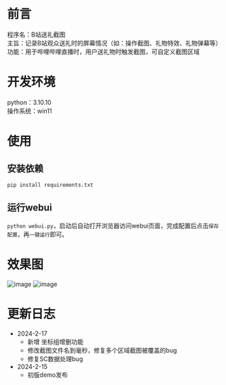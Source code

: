 # 前言

程序名：B站送礼截图  
主旨：记录B站观众送礼时的屏幕情况（如：操作截图、礼物特效、礼物弹幕等）
功能：用于哔哩哔哩直播时，用户送礼物时触发截图，可自定义截图区域  

# 开发环境

python：3.10.10  
操作系统：win11  

# 使用

## 安装依赖

`pip install requirements.txt`  

## 运行webui

`python webui.py`，启动后自动打开浏览器访问webui页面，完成配置后点击`保存配置`，再`一键运行`即可。  

# 效果图
![image](https://github.com/Ikaros-521/bilibili_gift_screenshot/assets/40910637/0d4df52d-5a93-402c-be81-5794bde7c7a9)
![image](https://github.com/Ikaros-521/bilibili_gift_screenshot/assets/40910637/032813dd-dbca-4b49-8497-a2742ab689b0)


# 更新日志
- 2024-2-17
    - 新增 坐标组增删功能
    - 修改截图文件名到毫秒，修复多个区域截图被覆盖的bug
    - 修复SC数据处理bug
- 2024-2-15
    - 初版demo发布
    
